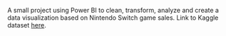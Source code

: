 A small project using Power BI to clean, transform, analyze and create a data visualization based on Nintendo Switch game sales. Link to Kaggle dataset [here](https://www.kaggle.com/datasets/kabhishm/best-selling-nintendo-switch-video-games).
